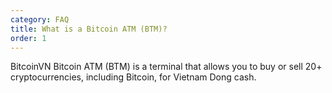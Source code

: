 ```yaml
---
category: FAQ
title: What is a Bitcoin ATM (BTM)?
order: 1
---
```


BitcoinVN Bitcoin ATM (BTM) is a terminal that allows you to buy or sell 20+ cryptocurrencies, including Bitcoin, for Vietnam Dong cash.
